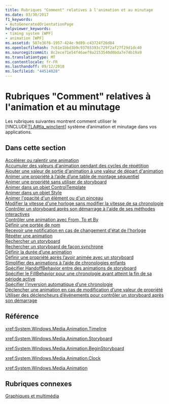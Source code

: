 ```yaml
---
title: Rubriques "Comment" relatives à l'animation et au minutage
ms.date: 03/30/2017
f1_keywords:
- AutoGeneratedOrientationPage
helpviewer_keywords:
- timing system [WPF]
- animation [WPF]
ms.assetid: 587e36f6-1957-424e-9d89-c43724f26d84
ms.openlocfilehash: 7c61e1bbd3b9c93785393c729f2af27f29d1dc40
ms.sourcegitcommit: 8c2ece71e54f46aef9a2153540d0bda7e74b19a9
ms.translationtype: MT
ms.contentlocale: fr-FR
ms.lasthandoff: 09/12/2018
ms.locfileid: "44514028"
---
```

# <a name="animation-and-timing-how-to-topics"></a>Rubriques "Comment" relatives à l'animation et au minutage
Les rubriques suivantes montrent comment utiliser le [!INCLUDE[TLA#tla_winclient](../../../../includes/tlasharptla-winclient-md.md)] système d’animation et minutage dans vos applications.  
  
## <a name="in-this-section"></a>Dans cette section  
 [Accélérer ou ralentir une animation](../../../../docs/framework/wpf/graphics-multimedia/how-to-accelerate-or-decelerate-an-animation.md)  
 [Accumuler des valeurs d'animation pendant des cycles de répétition](../../../../docs/framework/wpf/graphics-multimedia/how-to-accumulate-animation-values-during-repeat-cycles.md)  
 [Ajouter une valeur de sortie d'animation à une valeur de départ d'animation](../../../../docs/framework/wpf/graphics-multimedia/how-to-add-an-animation-output-value-to-an-animation-starting-value.md)  
 [Animer une propriété à l’aide d’une table de montage séquentiel](../../../../docs/framework/wpf/graphics-multimedia/how-to-animate-a-property-by-using-a-storyboard.md)  
 [Animer une propriété sans utiliser de storyboard](../../../../docs/framework/wpf/graphics-multimedia/how-to-animate-a-property-without-using-a-storyboard.md)  
 [Animer dans un objet ControlTemplate](../../../../docs/framework/wpf/graphics-multimedia/how-to-animate-in-a-controltemplate.md)  
 [Animer dans un objet Style](../../../../docs/framework/wpf/graphics-multimedia/how-to-animate-in-a-style.md)  
 [Animer l'opacité d'un élément ou d'un pinceau](../../../../docs/framework/wpf/graphics-multimedia/how-to-animate-the-opacity-of-an-element-or-brush.md)  
 [Modifier la vitesse d'une horloge sans modifier la vitesse de sa chronologie](../../../../docs/framework/wpf/graphics-multimedia/change-the-speed-of-a-clock.md)  
 [Contrôler un storyboard après son démarrage à l'aide de ses méthodes interactives](../../../../docs/framework/wpf/graphics-multimedia/how-to-control-a-storyboard-after-it-starts.md)  
 [Contrôler une animation avec From, To et By](../../../../docs/framework/wpf/graphics-multimedia/how-to-control-an-animation-using-from-to-and-by.md)  
 [Définir une portée de nom](../../../../docs/framework/wpf/graphics-multimedia/how-to-define-a-name-scope.md)  
 [Recevoir une notification en cas de changement d'état de l'horloge](../../../../docs/framework/wpf/graphics-multimedia/how-to-receive-notification-when-clock-state-changes.md)  
 [Répéter une animation](../../../../docs/framework/wpf/graphics-multimedia/how-to-repeat-an-animation.md)  
 [Rechercher un storyboard](../../../../docs/framework/wpf/graphics-multimedia/how-to-seek-a-storyboard.md)  
 [Rechercher un storyboard de façon synchrone](../../../../docs/framework/wpf/graphics-multimedia/how-to-seek-a-storyboard-synchronously.md)  
 [Définir la durée d’une animation](../../../../docs/framework/wpf/graphics-multimedia/how-to-set-a-duration-for-an-animation.md)  
 [Définir une propriété après l’avoir animée avec un storyboard](../../../../docs/framework/wpf/graphics-multimedia/how-to-set-a-property-after-animating-it-with-a-storyboard.md)  
 [Simplifier des animations à l’aide de chronologies enfants](../../../../docs/framework/wpf/graphics-multimedia/how-to-simplify-animations-by-using-child-timelines.md)  
 [Spécifier HandoffBehavior entre des animations de storyboard](../../../../docs/framework/wpf/graphics-multimedia/how-to-specify-handoffbehavior-between-storyboard-animations.md)  
 [Spécifier le FillBehavior pour une chronologie ayant atteint la fin de sa période active](../../../../docs/framework/wpf/graphics-multimedia/specify-the-fillbehavior-for-a-timeline.md)  
 [Spécifier l’inversion automatique d’une chronologie](../../../../docs/framework/wpf/graphics-multimedia/how-to-specify-whether-a-timeline-automatically-reverses.md)  
 [Déclencher une animation en cas de modification d’une valeur de propriété](../../../../docs/framework/wpf/graphics-multimedia/how-to-trigger-an-animation-when-a-property-value-changes.md)  
 [Utiliser des déclencheurs d’événements pour contrôler un storyboard après son démarrage](../../../../docs/framework/wpf/graphics-multimedia/how-to-use-event-triggers-to-control-a-storyboard-after-it-starts.md)  
  
## <a name="reference"></a>Référence  
 <xref:System.Windows.Media.Animation.Timeline>  
  
 <xref:System.Windows.Media.Animation.Storyboard>  
  
 <xref:System.Windows.Media.Animation.BeginStoryboard>  
  
 <xref:System.Windows.Media.Animation.Clock>  
  
 <xref:System.Windows.Media.Animation>  
  
## <a name="related-sections"></a>Rubriques connexes  
 [Graphiques et multimédia](../../../../docs/framework/wpf/graphics-multimedia/index.md)
